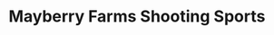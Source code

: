 ---
title: "Mayberry Farms Shooting Sports"
url: /lowgap/mayberry-farms-shooting-sports/
shop: weapons
---